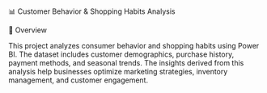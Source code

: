 📊 Customer Behavior & Shopping Habits Analysis

📌 Overview

This project analyzes consumer behavior and shopping habits using Power BI. The dataset includes customer demographics, purchase history, payment methods, and seasonal trends. The insights derived from this analysis help businesses optimize marketing strategies, inventory management, and customer engagement.
